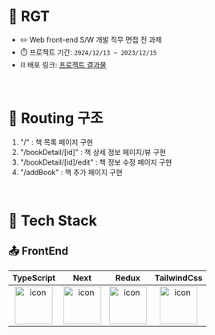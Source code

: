# 📱 RGT

- ✏️ Web front-end S/W 개발 직무 면접 전 과제
- ⏱️ 프로젝트 기간: `2024/12/13 ~ 2023/12/15`
- ⛓️ 배포 링크: [프로젝트 결과물](https://rgt-task-12-13-mke9-livid.vercel.app/)

<br />

# 📝 Routing 구조

1. "/" : 책 목록 페이지 구현
2. "/bookDetail/[id]" : 책 상세 정보 페이지/뷰 구현
3. "/bookDetail/[id]/edit" : 책 정보 수정 페이지 구현
4. "/addBook" : 책 추가 페이지 구현

<br />

# 🎩 Tech Stack

## 📤 FrontEnd

|                                                                                    TypeScript                                                                                     |                                                                                       Next                                                                                        |                                                                                     Redux                                                                                     |                                                                                     TailwindCss                                                                                     |
| :-------------------------------------------------------------------------------------------------------------------------------------------------------------------------------: | :-------------------------------------------------------------------------------------------------------------------------------------------------------------------------------: | :---------------------------------------------------------------------------------------------------------------------------------------------------------------------------: | :---------------------------------------------------------------------------------------------------------------------------------------------------------------------------------: |
| <div style="display: flex; align-items: flex-start; justify-content: center;"><img src="https://cdn.simpleicons.org/typescript/3178C6" alt="icon" width="75" height="75" /></div> | <div style="display: flex; align-items: flex-start; justify-content: center;"><img src="https://cdn.simpleicons.org/nextdotjs/#000000" alt="icon" width="75" height="75" /></div> | <div style="display: flex; align-items: flex-start; justify-content: center;"><img src="https://cdn.simpleicons.org/redux/#764ABC" alt="icon" width="75" height="75" /></div> | <div style="display: flex; align-items: flex-start; justify-content: center;"><img src="https://cdn.simpleicons.org/tailwindcss/#06B6D4" alt="icon" width="75" height="75" /></div> |

<br />
